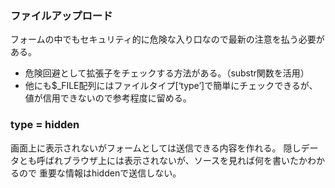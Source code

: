 ### ファイルアップロード
フォームの中でもセキュリティ的に危険な入り口なので最新の注意を払う必要がある。
  - 危険回避として拡張子をチェックする方法がある。（substr関数を活用）
  - 他にも$_FILE配列にはファイルタイプ[‘type’]で簡単にチェックできるが、値が信用できないので参考程度に留める。  
  
### type = hidden
画面上に表示されないがフォームとしては送信できる内容を作れる。
隠しデータとも呼ばれブラウザ上には表示されないが、ソースを見れば何を書いたかわかるので
重要な情報はhiddenで送信しない。

